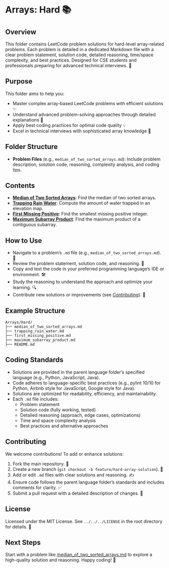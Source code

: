 # Arrays: Hard 📚

## Overview
This folder contains LeetCode problem solutions for hard-level array-related problems. Each problem is detailed in a dedicated Markdown file with a clear problem statement, solution code, detailed reasoning, time/space complexity, and best practices. Designed for CSE students and professionals preparing for advanced technical interviews. 🚀

## Purpose
This folder aims to help you:
- Master complex array-based LeetCode problems with efficient solutions ✨
- Understand advanced problem-solving approaches through detailed explanations 🧠
- Apply best coding practices for optimal code quality 💡
- Excel in technical interviews with sophisticated array knowledge 🎯

## Folder Structure
- **Problem Files** (e.g., `median_of_two_sorted_arrays.md`): Include problem description, solution code, reasoning, complexity analysis, and coding tips.

## Contents
- **[Median of Two Sorted Arrays](./median_of_two_sorted_arrays.md)**: Find the median of two sorted arrays.
- **[Trapping Rain Water](./trapping_rain_water.md)**: Compute the amount of water trapped in an elevation map.
- **[First Missing Positive](./first_missing_positive.md)**: Find the smallest missing positive integer.
- **[Maximum Subarray Product](./maximum_subarray_product.md)**: Find the maximum product of a contiguous subarray.

## How to Use
- Navigate to a problem’s `.md` file (e.g., `median_of_two_sorted_arrays.md`). 📂
- Review the problem statement, solution code, and reasoning. 📝
- Copy and test the code in your preferred programming language’s IDE or environment. 🛠️
- Study the reasoning to understand the approach and optimize your learning. 🔍
- Contribute new solutions or improvements (see [Contributing](#contributing)). 🤗

## Example Structure
```
Arrays/Hard/
├── median_of_two_sorted_arrays.md
├── trapping_rain_water.md
├── first_missing_positive.md
├── maximum_subarray_product.md
├── README.md
```

## Coding Standards
- Solutions are provided in the parent language folder’s specified language (e.g., Python, JavaScript, Java).
- Code adheres to language-specific best practices (e.g., pylint 10/10 for Python, Airbnb style for JavaScript, Google style for Java).
- Solutions are optimized for readability, efficiency, and maintainability.
- Each `.md` file includes:
  - Problem statement
  - Solution code (fully working, tested)
  - Detailed reasoning (approach, edge cases, optimizations)
  - Time and space complexity analysis
  - Best practices and alternative approaches

## Contributing
We welcome contributions! To add or enhance solutions:
1. Fork the main repository. 🍴
2. Create a new branch (`git checkout -b feature/hard-array-solution`). 🌿
3. Add or edit `.md` files with clear solutions and reasoning. ✍️
4. Ensure code follows the parent language folder’s standards and includes comments for clarity. ✅
5. Submit a pull request with a detailed description of changes. 🚀

## License
Licensed under the MIT License. See `../../../LICENSE` in the root directory for details. 📜

## Next Steps
Start with a problem like [median_of_two_sorted_arrays.md](./median_of_two_sorted_arrays.md) to explore a high-quality solution and reasoning. Happy coding! 🌟